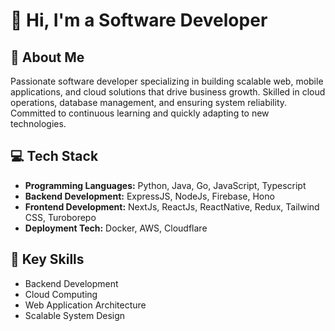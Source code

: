 # 👋 Hi, I'm a Software Developer

## 🚀 About Me
Passionate software developer specializing in building scalable web, mobile applications, and cloud solutions that drive business growth. Skilled in cloud operations, database management, and ensuring system reliability. Committed to continuous learning and quickly adapting to new technologies.

## 💻 Tech Stack
- **Programming Languages:** Python, Java, Go, JavaScript, Typescript
- **Backend Development:** ExpressJS, NodeJs, Firebase, Hono
- **Frontend Development:** NextJs, ReactJs, ReactNative, Redux, Tailwind CSS, Turoborepo
- **Deployment Tech:** Docker, AWS, Cloudflare

## 🌟 Key Skills
- Backend Development
- Cloud Computing
- Web Application Architecture
- Scalable System Design

<!-- ## 🏆 GitHub Stats
![Your GitHub Stats](https://github-readme-stats.vercel.app/api?username=rahulp0817&show_icons=true&theme=radical)-->

